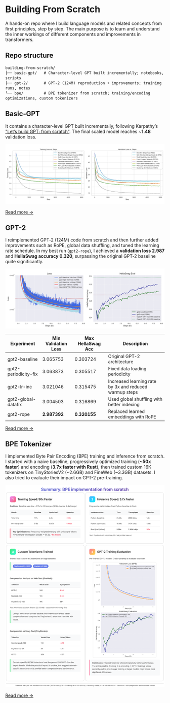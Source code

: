 # Building From Scratch

A hands-on repo where I build language models and related concepts from first principles, step by step. The main purpose is to learn and understand the inner workings of different components and improvements in transformers.

## Repo structure
```
building-from-scratch/
├── basic-gpt/   # Character-level GPT built incrementally; notebooks, scripts
├── gpt-2/       # GPT‑2 (124M) reproduction + improvements; training runs, notes
└── bpe/         # BPE tokenizer from scratch; training/encoding optimizations, custom tokenizers
```

## Basic-GPT
It contains a character-level GPT built incrementally, following Karpathy’s ["Let’s build GPT: from scratch"](https://www.youtube.com/watch?v=kCc8FmEb1nY). The final scaled model reaches ~**1.48** validation loss.
<p align="center">
  <img src="basic-gpt/images/loss_curves.png" alt="Basic-GPT training/validation loss curves" width="650">
</p>

[Read more →](basic-gpt/Readme.md)

## GPT-2
I reimplemented GPT‑2 (124M) code from scratch and then further added improvements such as RoPE, global data shuffling, and tuned the learning rate schedule. In my best run (`gpt2-rope`), I achieved a **validation loss 2.987** and **HellaSwag accuracy 0.320**, surpassing the original GPT‑2 baseline quite significantly.

<p align="center">
  <img src="gpt-2/images/gpt-2-implement-compare.png" alt="GPT-2 experiments comparison (validation loss and accuracy)" width="650">
</p>

| Experiment | Min Validation Loss | Max HellaSwag Acc | Description |
|------------|---------------------|-------------------|-------------|
| gpt2-baseline | 3.065753 | 0.303724 | Original GPT-2 architecture |
| gpt2-periodicity-fix | 3.063873 | 0.305517 | Fixed data loading periodicity |
| gpt2-lr-inc | 3.021046 | 0.315475 | Increased learning rate by 3x and reduced warmup steps |
| gpt2-global-datafix | 3.004503 | 0.316869 | Used global shuffling with better indexing |
| gpt2-rope | **2.987392** | **0.320155** | Replaced learned embeddings with RoPE |

[Read more →](gpt-2/Readme.md)

## BPE Tokenizer
I implemented Byte Pair Encoding (BPE) training and inference from scratch. I started with a naive baseline, progressively optimized training (**~50x faster**) and encoding (**3.7x faster with Rust**), then trained custom 16K tokenizers on TinyStoriesV2 (~2.6GB) and FineWeb (~3.3GB) datasets. I also tried to evaluate their impact on GPT-2 pre-training.

<p align="center">
  <img src="bpe/images/BPE-Summary.png" alt="BPE tokenizer comparison on GPT-2 training" width="900">
</p>

[Read more →](bpe/Readme.md)